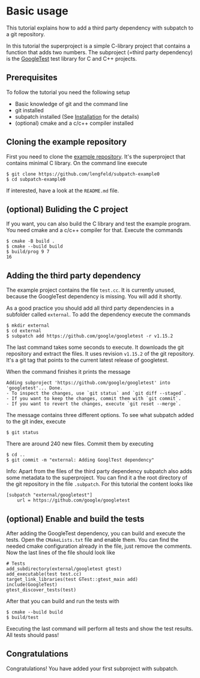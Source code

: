 # Basic usage

This tutorial explains how to add a third party dependency with subpatch to a
git repository.

In this tutorial the superproject is a simple C-library project that contains a
function that adds two numbers. The subproject (=third party dependency) is the
[GoogleTest](https://google.github.io/googletest/) test library for C and C++
projects.


## Prerequisites

To follow the tutorial you need the following setup

* Basic knowledge of git and the command line
* git installed
* subpatch installed (See [Installation](installation.md) for the details)
* (optional) cmake and a c/c++ compiler installed


## Cloning the example repository

First you need to clone the
[example repository](https://github.com/lengfeld/subpatch-example0). It's
the superproject that contains minimal C library. On the command line execute

    $ git clone https://github.com/lengfeld/subpatch-example0
    $ cd subpatch-example0

If interested, have a look at the `README.md` file.


## (optional) Buliding the C project

If you want, you can also build the C library and test the example program.
You need cmake and a c/c++ compiler for that. Execute the commands

    $ cmake -B build .
    $ cmake --build build
    $ build/prog 9 7
    16


## Adding the third party dependency

The example project contains the file `test.cc`. It is currently unused,
because the GoogleTest dependency is missing. You will add it shortly.

As a good practice you should add all third party dependencies in a subfolder
called `external`. To add the dependency execute the commands

    $ mkdir external
    $ cd external
    $ subpatch add https://github.com/google/googletest -r v1.15.2

The last command takes some seconds to execute. It downloads the git repository
and extract the files. It uses revision `v1.15.2` of the git repository. It's a
git tag that points to the current latest release of googletest.

When the command finishes it prints the message

    Adding subproject 'https://github.com/google/googletest' into 'googletest'... Done.
    - To inspect the changes, use `git status` and `git diff --staged`.
    - If you want to keep the changes, commit them with `git commit`.
    - If you want to revert the changes, execute `git reset --merge`.

The message contains three different options. To see what subpatch added
to the git index, execute

    $ git status

There are around 240 new files. Commit them by executing

    $ cd ..
    $ git commit -m "external: Adding GooglTest dependency"

Info: Apart from the files of the third party dependency subpatch also
adds some metadata to the superproject. You can find it a the root
directory of the git repository in the file `.subpatch`. For this
tutorial the content looks like

    [subpatch "external/googletest"]
    	url = https://github.com/google/googletest


## (optional) Enable and build the tests

After adding the GoogleTest dependency, you can build and execute the tests.
Open the `CMakeLists.txt` file and enable them. You can find the needed cmake
configuration already in the file, just remove the comments. Now the last lines
of the file should look like

    # Tests
    add_subdirectory(external/googletest gtest)
    add_executable(test test.cc)
    target_link_libraries(test GTest::gtest_main add)
    include(GoogleTest)
    gtest_discover_tests(test)

After that you can build and run the tests with

    $ cmake --build build
    $ build/test

Executing the last command will perform all tests and show the test results. All
tests should pass!


## Congratulations

Congratulations! You have added your first subproject with subpatch.
